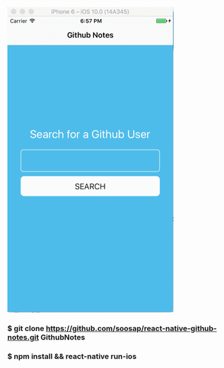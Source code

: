 ![Demo](src/images/demo.gif?raw=true "GithubNotes")

### $ git clone https://github.com/soosap/react-native-github-notes.git GithubNotes

### $ npm install && react-native run-ios

